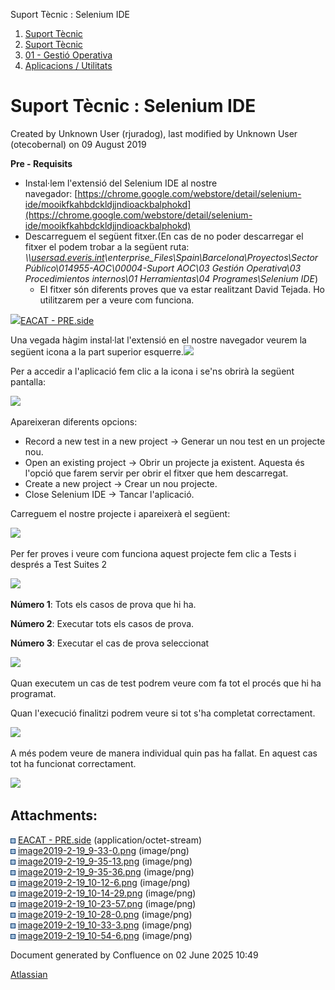 Suport Tècnic : Selenium IDE  

1.  [Suport Tècnic](index.html)
2.  [Suport Tècnic](13893782.html)
3.  [01 - Gestió Operativa](26313391.html)
4.  [Aplicacions / Utilitats](41517088.html)

Suport Tècnic : Selenium IDE
============================

Created by Unknown User (rjuradog), last modified by Unknown User (otecobernal) on 09 August 2019

**Pre - Requisits**

*   Instal·lem l'extensió del Selenium IDE al nostre navegador: [https://chrome.google.com/webstore/detail/selenium-ide/mooikfkahbdckldjjndioackbalphokd](https://chrome.google.com/webstore/detail/selenium-ide/mooikfkahbdckldjjndioackbalphokd)
*   Descarreguem el següent fitxer.(En cas de no poder descarregar el fitxer el podem trobar a la següent ruta: _\\\\[usersad.everis.int](http://usersad.everis.int)\\enterprise\_Files\\Spain\\Barcelona\\Proyectos\\Sector Público\\014955-AOC\\00004-Suport AOC\\03 Gestión Operativa\\03 Procedimientos internos\\01 Herramientas\\04 Programes\\Selenium IDE_)  
    *   El fitxer són diferents proves que va estar realitzant David Tejada. Ho utilitzarem per a veure com funciona.

[![](download/resources/com.atlassian.confluence.plugins.confluence-view-file-macro:view-file-macro-resources/images/placeholder-medium-file.png)EACAT - PRE.side](/download/attachments/26313548/EACAT%20-%20PRE.side?version=1&modificationDate=1550563300000&api=v2)

  

Una vegada hàgim instal·lat l'extensió en el nostre navegador veurem la següent icona a la part superior esquerre.![](attachments/26313548/26314001.png)

Per a accedir a l'aplicació fem clic a la icona i se'ns obrirà la següent pantalla:

![](attachments/26313548/26314046.png)

Apareixeran diferents opcions:

*   Record a new test in a new project → Generar un nou test en un projecte nou.
*   Open an existing project → Obrir un projecte ja existent. Aquesta és l'opció que farem servir per obrir el fitxer que hem descarregat.
*   Create a new project → Crear un nou projecte.
*   Close Selenium IDE → Tancar l'aplicació.

  

Carreguem el nostre projecte i apareixerà el següent:

![](attachments/26313548/26314061.png)

Per fer proves i veure com funciona aquest projecte fem clic a Tests i després a Test Suites 2

![](attachments/26313548/26314056.png)

  

**Número 1**: Tots els casos de prova que hi ha.

**Número 2**: Executar tots els casos de prova.

**Número 3**: Executar el cas de prova seleccionat

![](attachments/26313548/26314094.png)

  

Quan executem un cas de test podrem veure com fa tot el procés que hi ha programat.

Quan l'execució finalitzi podrem veure si tot s'ha completat correctament.

![](attachments/26313548/26314089.png)

A més podem veure de manera individual quin pas ha fallat. En aquest cas tot ha funcionat correctament.

![](attachments/26313548/26314118.png)

  

  

Attachments:
------------

![](images/icons/bullet_blue.gif) [EACAT - PRE.side](attachments/26313548/26313967.side) (application/octet-stream)  
![](images/icons/bullet_blue.gif) [image2019-2-19\_9-33-0.png](attachments/26313548/26314001.png) (image/png)  
![](images/icons/bullet_blue.gif) [image2019-2-19\_9-35-13.png](attachments/26313548/26314051.png) (image/png)  
![](images/icons/bullet_blue.gif) [image2019-2-19\_9-35-36.png](attachments/26313548/26314046.png) (image/png)  
![](images/icons/bullet_blue.gif) [image2019-2-19\_10-12-6.png](attachments/26313548/26314061.png) (image/png)  
![](images/icons/bullet_blue.gif) [image2019-2-19\_10-14-29.png](attachments/26313548/26314056.png) (image/png)  
![](images/icons/bullet_blue.gif) [image2019-2-19\_10-23-57.png](attachments/26313548/26314098.png) (image/png)  
![](images/icons/bullet_blue.gif) [image2019-2-19\_10-28-0.png](attachments/26313548/26314094.png) (image/png)  
![](images/icons/bullet_blue.gif) [image2019-2-19\_10-33-3.png](attachments/26313548/26314089.png) (image/png)  
![](images/icons/bullet_blue.gif) [image2019-2-19\_10-54-6.png](attachments/26313548/26314118.png) (image/png)  

Document generated by Confluence on 02 June 2025 10:49

[Atlassian](http://www.atlassian.com/)